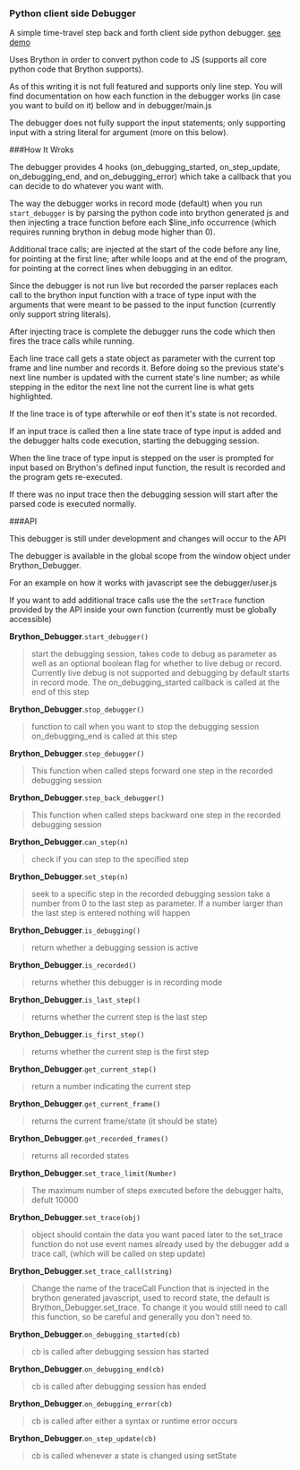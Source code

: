 ### Python client side Debugger

A simple time-travel step back and forth client side python debugger.
[see demo](http://amrdraz.github.io/python-debugger/)

Uses Brython in order to convert python code to JS (supports all core python code that Brython supports).

As of this writing it is not full featured and supports only line step.
You will find documentation on how each function in the debugger works (in case you want to build on it) bellow and in debugger/main.js

The debugger does not fully support the input statements; only supporting input with a string literal for argument (more on this below).


###How It Wroks

The debugger provides 4 hooks (on_debugging_started, on_step_update, on_debugging_end, and on_debugging_error) which take a callback that you can decide to do whatever you want with.

The way the debugger works in record mode (default) when you run `start_debugger` is by parsing the python code into brython generated js and then injecting a trace function before each $line_info occurrence (which requires running brython in debug mode higher than 0).

Additional trace calls; are injected at the start of the code before any line, for pointing at the first line; after while loops and at the end of the program, for pointing at the correct lines when debugging in an editor.

Since the debugger is not run live but recorded the parser replaces each call to the brython input function with a trace of type input with the arguments that were meant to be passed to the input function (currently only support string literals).

After injecting trace is complete the debugger runs the code which then fires the trace calls while running.

Each line trace call gets a state object as parameter with the current top frame and line number and records it. Before doing so the previous state's next line number is updated with the current state's line number; as while stepping in the editor the next line not the current line is what gets highlighted.

If the line trace is of type afterwhile or eof then it's state is not recorded.

If an input trace is called then a line state trace of type input is added and the debugger halts code execution, starting the debugging session.

When the line trace of type input is stepped on the user is prompted for input based on Brython's defined input function, the result is recorded and the program gets re-executed.

If there was no input trace then the debugging session will start after the parsed code is executed normally.


###API

This debugger is still under development and changes will occur to the API

The debugger is available in the global scope from the window object under Brython_Debugger.

For an example on how it works with javascript see the debugger/user.js

If you want to add additional trace calls use the the `setTrace` function provided by the API inside your own function (currently must be globally accessible)

**Brython_Debugger**.`start_debugger()`
> start the debugging session, takes code to debug as parameter as well as an optional boolean flag for whether to live debug or record. Currently live debug is not supported and debugging by default starts in record mode.  The on_debugging_started callback is called at the end of this step

**Brython_Debugger**.`stop_debugger()`
> function to call when you want to stop the debugging session on_debugging_end is called at this step

**Brython_Debugger**.`step_debugger()`
> This function when called steps forward one step in the recorded debugging session

**Brython_Debugger**.`step_back_debugger()`
> This function when called steps backward one step in the recorded debugging session

**Brython_Debugger**.`can_step(n)`
> check if you can step to the specified step

**Brython_Debugger**.`set_step(n)`
> seek to a specific step in the recorded debugging session take a number from 0 to the last step as parameter. If a number larger than the last step is entered nothing will happen

**Brython_Debugger**.`is_debugging()`
> return whether a debugging session is active

**Brython_Debugger**.`is_recorded()`
> returns whether this debugger is in recording mode

**Brython_Debugger**.`is_last_step()`
> returns whether the current step is the last step

**Brython_Debugger**.`is_first_step()`
> returns whether the current step is the first step

**Brython_Debugger**.`get_current_step()`
> return a number indicating the current step

**Brython_Debugger**.`get_current_frame()`
> returns the current frame/state (it should be state)

**Brython_Debugger**.`get_recorded_frames()`
> returns all recorded states

**Brython_Debugger**.`set_trace_limit(Number)`
> The maximum number of steps executed before the debugger halts, defult 10000

**Brython_Debugger**.`set_trace(obj)`
> object should contain the data you want paced later to the set_trace function
 do not use event names already used by the debugger
 add a trace call, (which will be called on step update)

**Brython_Debugger**.`set_trace_call(string)`
> Change the name of the traceCall Function that is injected in the brython generated javascript, used to record state, the default is Brython_Debugger.set_trace. To change it you would still need to call this function, so be careful and generally you don't need to.

**Brython_Debugger**.`on_debugging_started(cb)`
> cb is called after debugging session has started

**Brython_Debugger**.`on_debugging_end(cb)`
> cb is called after debugging session has ended

**Brython_Debugger**.`on_debugging_error(cb)`
> cb is called after either a syntax or runtime error occurs

**Brython_Debugger**.`on_step_update(cb)`
> cb is called whenever a state is changed using setState